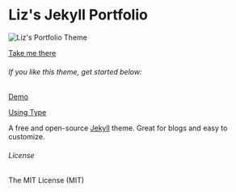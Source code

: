 # Liz's Jekyll Portfolio

![Liz's Portfolio Theme](https://s3-us-west-2.amazonaws.com/lgreen-screenshots-bloc/Portfolio_Front.png)

[Take me there](http://lgreen1133.github.io/)

###### If you like this theme, get started below:

[Demo](https://rohanchandra.github.io/type-theme/)

[Using Type](https://rohanchandra.github.io/project/type/)

A free and open-source [Jekyll](http://jekyllrb.com) theme. Great for blogs and easy to customize.

###### License
The MIT License (MIT)
